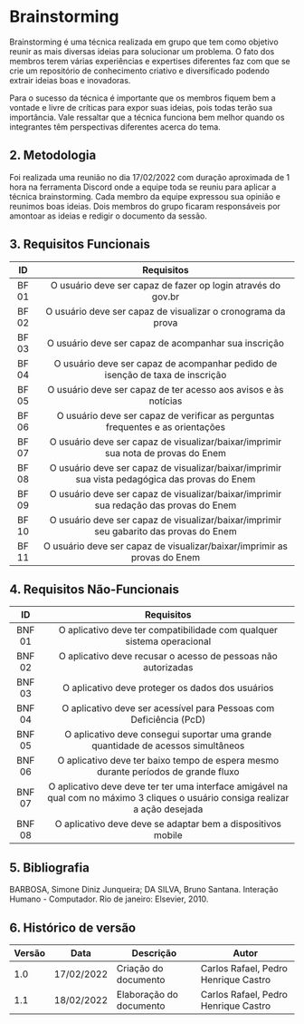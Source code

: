 # Brainstorming
Brainstorming é uma técnica realizada em grupo que tem como objetivo reunir as mais diversas ideias para solucionar um problema. O fato dos membros terem várias experiências e expertises diferentes faz com que se crie um repositório de conhecimento criativo e diversificado podendo extrair ideias boas e inovadoras.

Para o sucesso da técnica é importante que os membros fiquem bem a vontade e livre de críticas para expor suas ideias, pois todas terão sua importância. Vale ressaltar que a técnica funciona bem melhor quando os integrantes têm perspectivas diferentes acerca do tema.

## 2. Metodologia
Foi realizada uma reunião no dia 17/02/2022 com duração aproximada de 1 hora na ferramenta Discord onde a equipe toda se reuniu para aplicar a técnica brainstorming. Cada membro da equipe expressou sua opinião e reunimos boas ideias. Dois membros do grupo ficaram responsáveis por amontoar as ideias e redigir o documento da sessão. 

## 3. Requisitos Funcionais
| ID | Requisitos | 
|:--:|:--:|
| BF 01 | O usuário deve ser capaz de fazer op login através do gov.br | 
| BF 02 | O usuário deve ser capaz de visualizar o cronograma da prova | 
| BF 03 | O usuário deve ser capaz de acompanhar sua inscrição | 
| BF 04 | O usuário deve ser capaz de acompanhar pedido de isenção de taxa de inscrição  | 
| BF 05 | O usuário deve ser capaz de ter acesso aos avisos e às notícias  | 
| BF 06 | O usuário deve ser capaz de verificar as perguntas frequentes e as orientações  | 
| BF 07 | O usuário deve ser capaz de visualizar/baixar/imprimir sua nota de provas do Enem | 
| BF 08 | O usuário deve ser capaz de visualizar/baixar/imprimir sua vista pedagógica das provas do Enem | 
| BF 09 | O usuário deve ser capaz de visualizar/baixar/imprimir sua redação das provas do Enem |
| BF 10 | O usuário deve ser capaz de visualizar/baixar/imprimir seu gabarito das provas do Enem |
| BF 11 | O usuário deve ser capaz de visualizar/baixar/imprimir as provas do Enem |
 
## 4. Requisitos Não-Funcionais
| ID | Requisitos | 
|:--:|:--:|
| BNF 01 | O aplicativo deve ter compatibilidade com qualquer sistema operacional | 
| BNF 02 | O aplicativo deve recusar o acesso de pessoas não autorizadas |
| BNF 03 | O aplicativo deve proteger os dados dos usuários | 
| BNF 04 | O aplicativo deve ser acessível para Pessoas com Deficiência (PcD) | 
| BNF 05 | O aplicativo deve consegui suportar uma grande quantidade de acessos simultâneos |
| BNF 06 | O aplicativo deve ter baixo tempo de espera mesmo durante períodos de grande fluxo |
| BNF 07 | O aplicativo deve deve ter ter uma interface amigável na qual com no máximo 3 cliques o usuário consiga realizar a ação desejada |
| BNF 08 | O aplicativo deve deve se adaptar bem a dispositivos mobile |

## 5. Bibliografia
BARBOSA, Simone Diniz Junqueira; DA SILVA, Bruno Santana. Interação Humano - Computador. Rio de janeiro: Elsevier, 2010.

## 6. Histórico de versão
| Versão | Data       | Descrição                                           | Autor        |
| ------ | ---------- | --------------------------------------------------- | ------------ |
| 1.0    | 17/02/2022 | Criação do documento | Carlos Rafael, Pedro Henrique Castro |
| 1.1    | 18/02/2022 | Elaboração do documento | Carlos Rafael, Pedro Henrique Castro |
